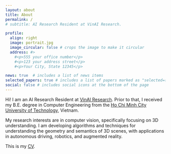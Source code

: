 ```yaml
---
layout: about
title: About
permalink: /
# subtitle: AI Research Resident at VinAI Research.

profile:
  align: right
  image: portrait.jpg
  image_circular: false # crops the image to make it circular
  address: #>
    #<p>555 your office number</p>
    #<p>123 your address street</p>
    #<p>Your City, State 12345</p>

news: true  # includes a list of news items
selected_papers: true # includes a list of papers marked as "selected={true}"
social: false # includes social icons at the bottom of the page
---
```


Hi! I am an AI Research Resident at [VinAI Research](https://vinai.io/). Prior to that, I received my B.E. degree in Computer Engineering from the [Ho Chi Minh City University of Technology](https://hcmut.edu.vn/), Vietnam.
 <!-- advised by Dr [Dung Duc Nguyen](https://scholar.google.com/citations?user=xV7uHJgAAAAJ&hl=en) and Dr. [Hoang-Anh Pham](https://scholar.google.com/citations?user=sGPFOAYAAAAJ&hl=en). -->

My research interests are in computer vision, specifically focusing on 3D understanding. I am developing algorithms and techniques for understanding the geometry and semantics of 3D scenes, with applications in autonomous driving, robotics, and augmented reality.

This is my [CV](/assets/pdf/CV.pdf).
